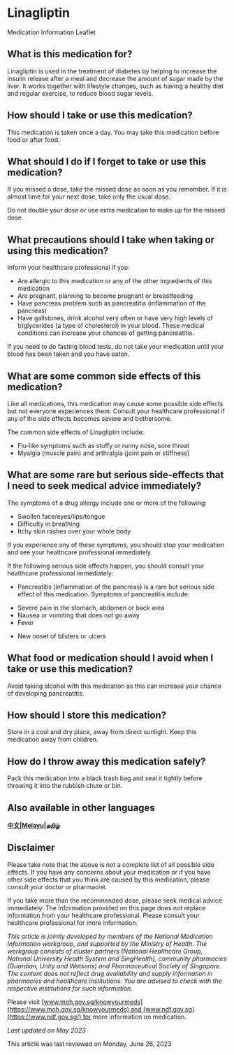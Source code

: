 # Linagliptin

Medication Information Leaflet

What is this medication for?
----------------------------

Linagliptin is used in the treatment of diabetes by helping to increase the insulin release after a meal and decrease the amount of sugar made by the liver. It works together with lifestyle changes, such as having a healthy diet and regular exercise, to reduce blood sugar levels.

How should I take or use this medication?
-----------------------------------------

This medication is taken once a day. You may take this medication before food or after food.

What should I do if I forget to take or use this medication?
------------------------------------------------------------

If you missed a dose, take the missed dose as soon as you remember. If it is almost time for your next dose, take only the usual dose.

Do not double your dose or use extra medication to make up for the missed dose.

What precautions should I take when taking or using this medication?
--------------------------------------------------------------------

Inform your healthcare professional if you:

* Are allergic to this medication or any of the other ingredients of this medication
* Are pregnant, planning to become pregnant or breastfeeding
* Have pancreas problem such as pancreatitis (inflammation of the pancreas)
* Have gallstones, drink alcohol very often or have very high levels of triglycerides (a type of cholesterol) in your blood. These medical conditions can increase your chances of getting pancreatitis.

If you need to do fasting blood tests, do not take your medication until your blood has been taken and you have eaten.

What are some common side effects of this medication?
-----------------------------------------------------

Like all medications, this medication may cause some possible side effects but not everyone experiences them. Consult your healthcare professional if any of the side effects becomes severe and bothersome.

The common side effects of Linagliptin include:

* Flu-like symptoms such as stuffy or runny nose, sore throat
* Myalgia (muscle pain) and arthralgia (joint pain or stiffness)

What are some rare but serious side-effects that I need to seek medical advice immediately?
-------------------------------------------------------------------------------------------

The symptoms of a drug allergy include one or more of the following:

* Swollen face/eyes/lips/tongue
* Difficulty in breathing
* Itchy skin rashes over your whole body

If you experience any of these symptoms, you should stop your medication and see your healthcare professional immediately.

If the following serious side effects happen, you should consult your healthcare professional immediately:

* Pancreatitis (inflammation of the pancreas) is a rare but serious side effect of this medication. Symptoms of pancreatitis include:

+ Severe pain in the stomach, abdomen or back area
+ Nausea or vomiting that does not go away
+ Fever

* New onset of blisters or ulcers

What food or medication should I avoid when I take or use this medication?
--------------------------------------------------------------------------

Avoid taking alcohol with this medication as this can increase your chance of developing pancreatitis.

How should I store this medication?
-----------------------------------

Store in a cool and dry place, away from direct sunlight. Keep this medication away from children.

How do I throw away this medication safely?
-------------------------------------------

Pack this medication into a black trash bag and seal it tightly before throwing it into the rubbish chute or bin.

Also available in other languages
---------------------------------

[**中文**](https://ch-api.healthhub.sg/api/public/content/cf0006f2ada44ed8a1eb7198a4e6407f?v=cedc9ed1)**|**[**Melayu**](https://ch-api.healthhub.sg/api/public/content/698ae99479cf4a43887075eb71abf52f?v=5c0d387d)**|**[**தமிழ்**](https://ch-api.healthhub.sg/api/public/content/265e7e2a9de7444c8a246c5b9d638ca4?v=6c13b827)

Disclaimer
----------

Please take note that the above is not a complete list of all possible side effects. If you have any concerns about your medication or if you have other side effects that you think are caused by this medication, please consult your doctor or pharmacist.

If you take more than the recommended dose, please seek medical advice immediately. The information provided on this page does not replace information from your healthcare professional. Please consult your healthcare professional for more information.

*This article is jointly developed by members of the National Medication Information workgroup, and supported by the Ministry of Health. The workgroup consists of cluster partners (National Healthcare Group, National University Health System and SingHealth), community pharmacies (Guardian, Unity and Watsons) and Pharmaceutical Society of Singapore. The content does not reflect drug availability and supply information in pharmacies and healthcare institutions. You are advised to check with the respective institutions for such information.*

Please visit [www.moh.gov.sg/knowyourmeds](https://www.moh.gov.sg/knowyourmeds) and [www.ndf.gov.sg](https://www.ndf.gov.sg/) for more information on medication.

*Last updated on May 2023*

This article was last reviewed on
Monday, June 26, 2023